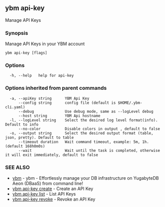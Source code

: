 ## ybm api-key

Manage API Keys

### Synopsis

Manage API Keys in your YBM account

```
ybm api-key [flags]
```

### Options

```
  -h, --help   help for api-key
```

### Options inherited from parent commands

```
  -a, --apiKey string      YBM Api Key
      --config string      config file (default is $HOME/.ybm-cli.yaml)
      --debug              Use debug mode, same as --logLevel debug
      --host string        YBM Api hostname
  -l, --logLevel string    Select the desired log level format(info). Default to info
      --no-color           Disable colors in output , default to false
  -o, --output string      Select the desired output format (table, json, pretty). Default to table
      --timeout duration   Wait command timeout, example: 5m, 1h. (default 168h0m0s)
      --wait               Wait until the task is completed, otherwise it will exit immediately, default to false
```

### SEE ALSO

* [ybm](ybm.md)	 - ybm - Effortlessly manage your DB infrastructure on YugabyteDB Aeon (DBaaS) from command line!
* [ybm api-key create](ybm_api-key_create.md)	 - Create an API Key
* [ybm api-key list](ybm_api-key_list.md)	 - List API Keys
* [ybm api-key revoke](ybm_api-key_revoke.md)	 - Revoke an API Key

